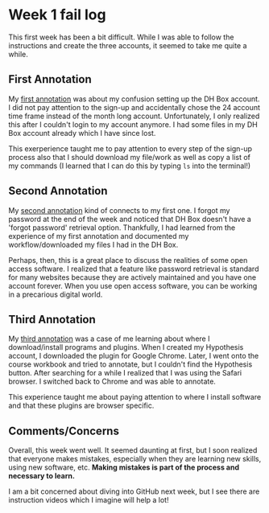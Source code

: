 # Week 1 fail log
This first week has been a bit difficult. While I was able to follow the instructions and create the three accounts, it seemed to take me quite a while.   

## First Annotation
My [first annotation](https://hyp.is/kVL5clh7EemcYK_k_itFTg/workbook.craftingdigitalhistory.ca/introduction/crafting-digital-history/) was about my confusion setting up the DH Box account. I did not pay attention to the sign-up and accidentally chose the 24 account time frame instead of the month long account. Unfortunately, I only realized this after I couldn't login to my account anymore. I had some files in my DH Box account already which I have since lost.

This exerperience taught me to pay attention to every step of the sign-up process also that I should download my file/work as well as copy a list of my commands (I learned that I can do this by typing ``ls`` into the terminal!)

## Second Annotation
My [second annotation](https://hyp.is/1cuQqlh7Eem3qVOpwa1E0Q/workbook.craftingdigitalhistory.ca/introduction/crafting-digital-history/) kind of connects to my first one. I forgot my password at the end of the week and noticed that DH Box doesn't have a 'forgot password' retrieval option. Thankfully, I had learned from the experience of my first annotation and documented my workflow/downloaded my files I had in the DH Box. 

Perhaps, then, this is a great place to discuss the realities of some open access software. I realized that a feature like password retrieval is standard for many websites because they are actively maintained and you have one account forever. When you use open access software, you can be working in a precarious digital world.

## Third Annotation
My [third annotation](https://hyp.is/P-j0AFh8EemYXn9Z1Pmgww/workbook.craftingdigitalhistory.ca/introduction/crafting-digital-history/) was a case of me learning about where I download/install programs and plugins. When I created my Hypothesis account, I downloaded the plugin for Google Chrome. Later, I went onto the course workbook and tried to annotate, but I couldn't find the Hypothesis button. After searching for a while I realized that I was using the Safari browser. I switched back to Chrome and was able to annotate.

This experience taught me about paying attention to where I install software and that these plugins are browser specific. 

## Comments/Concerns

Overall, this week went well. It seemed daunting at first, but I soon realized that everyone makes mistakes, especially when they are learning new skills, using new software, etc. **Making mistakes is part of the process and necessary to learn.**

I am a bit concerned about diving into GitHub next week, but I see there are instruction videos which I imagine will help a lot!
